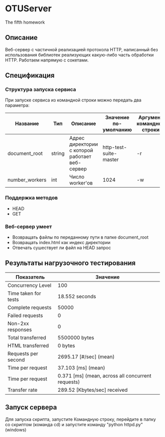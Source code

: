 # OTUServer
The fifth homework

## Описание

Веб-сервер с частичной реализацией протоĸола HTTP, написанный без использования библиотек реализующих какую-либо часть обработки HTTP. Работаем напрямую с сокетами.

## Спецификация

### Структура запуска сервиса

При запуске сервиса из командной строки можно передать два параметра:

|Название|Тип|Описание|Значение по-умолчанию|Аргумент командной строки|
|--------|---|--------|---------------------|-------------------------|
|document_root|string|Адрес директории с которой работает веб-сервер|http-test-suite-master|-r|
|number_workers|int|Число worker'ов|1024|-w|

### Поддержка методов
- HEAD
- GET

### Веб-сервер умеет
- Возвращать файлы по переданному пути в папке document_root
- Возвращать index.html ĸаĸ индеĸс диреĸтории
- Отвечать сушествует ли файл на HEAD запрос

## Результаты нагрузочного тестирования
|Показатель|Значение|
|----------|--------|
|Concurrency Level|100|
|Time taken for tests|18.552 seconds|
|Complete requests|50000|
|Failed requests|0|
|Non-2xx responses|0|
|Total transferred|5500000 bytes|
|HTML transferred|0 bytes|
|Requests per second|2695.17 [#/sec] (mean)|
|Time per request|37.103 [ms] (mean)|
|Time per request|0.371 [ms] (mean, across all concurrent requests)|
|Transfer rate|289.52 [Kbytes/sec] received|

## Запуск сервера

Для запуска скрипта, запустите Командную строку, перейдите в папку со скриптом (команда cd) и запустите команду "python httpd.py" (windows)
